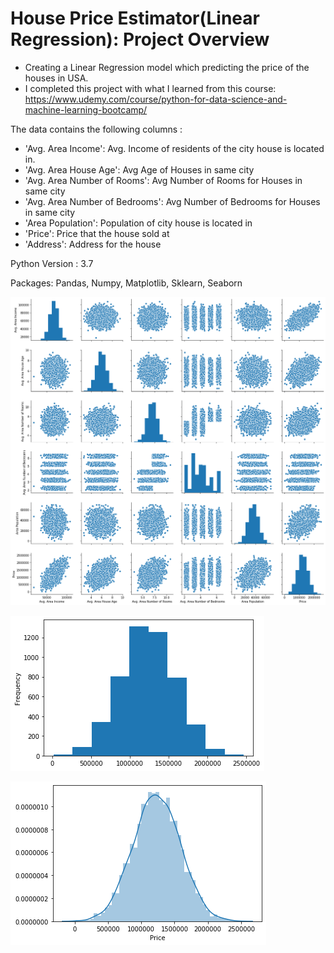 # House Price Estimator(Linear Regression): Project Overview
- Creating a Linear Regression model which predicting the price of the houses in USA.
- I completed this project with what I learned from this course:
https://www.udemy.com/course/python-for-data-science-and-machine-learning-bootcamp/

The data contains the following columns : 

* 'Avg. Area Income': Avg. Income of residents of the city house is located in.
* 'Avg. Area House Age': Avg Age of Houses in same city
* 'Avg. Area Number of Rooms': Avg Number of Rooms for Houses in same city
* 'Avg. Area Number of Bedrooms': Avg Number of Bedrooms for Houses in same city
* 'Area Population': Population of city house is located in
* 'Price': Price that the house sold at
* 'Address': Address for the house

Python Version : 3.7

Packages: Pandas, Numpy, Matplotlib, Sklearn, Seaborn

![](/images/fig3.png)
 
![](/images/fig1.png)
  
![](/images/fig2.png)
  
